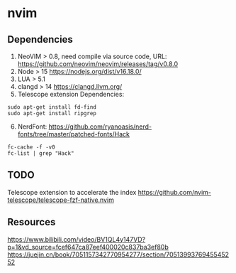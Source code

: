 # nvim

## Dependencies
1. NeoVIM > 0.8, need compile via source code, URL: https://github.com/neovim/neovim/releases/tag/v0.8.0
1. Node > 15  https://nodejs.org/dist/v16.18.0/
1. LUA > 5.1
1. clangd > 14 https://clangd.llvm.org/
1. Telescope extension Dependencies: 
```
sudo apt-get install fd-find
sudo apt-get install ripgrep
```
6. NerdFont: https://github.com/ryanoasis/nerd-fonts/tree/master/patched-fonts/Hack
```
fc-cache -f -v0
fc-list | grep "Hack"
```

## TODO
Telescope extension to accelerate the index https://github.com/nvim-telescope/telescope-fzf-native.nvim

## Resources
https://www.bilibili.com/video/BV1QL4y147VD?p=1&vd_source=fcef647ca87eef400020c837ba3ef80b
https://juejin.cn/book/7051157342770954277/section/7051399376945545252
